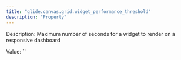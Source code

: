 ```yaml
---
title: "glide.canvas.grid.widget_performance_threshold"
description: "Property"
---
```


Description: Maximum number of seconds for a widget to render on a responsive dashboard

Value: ``